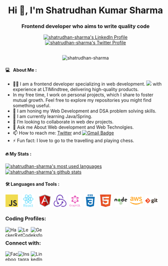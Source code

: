 <h1 align="center">Hi 👋, I'm Shatrudhan Kumar Sharma</h1>
<h3 align="center">Frontend developer who aims to write quality code</h3>

<div align="center">
  <a href="https://www.linkedin.com/in/shatrudhan-sharma/">
    <img
      src="https://img.shields.io/badge/LinkedIn-blue?style=for-the-badge&logo=linkedin&logoColor=white" alt="shatrudhan-sharma's LinkedIn Profile"
      alt="LinkedIn Badge"
    />
  </a>
  <a href="https://twitter.com/">
    <img
      src="https://img.shields.io/badge/Twitter-blue?style=for-the-badge&logo=twitter&logoColor=white" alt="shatrudhan-sharma's Twitter Profile"
      alt="Twitter Badge"
    />
  </a>
  <br /><br />
  <p>
    <img
      src="https://komarev.com/ghpvc/?username=shatrudhan-sharma"
      alt="shatrudhan-sharma"
    />
  </p>
</div>

#### 💻 &nbsp; About Me :

- 👨‍💻 I am a frontend developer specializing in web development.
  <img
    src="https://media.giphy.com/media/WUlplcMpOCEmTGBtBW/giphy.gif"
    width="30"
  />
  with experience at LTIMindtree, delivering high-quality products.
- In my free time, I work on personal projects, which I share to foster mutual growth. Feel free to explore my repositories you might find something useful.
- 🔭 I am honing my Web Development and DSA problem solving skills.
- 🌱 I am currently learning Java/Spring.
- 👯 I’m looking to collaborate in web dev projects.
- 💬 Ask me About Web development and Web Technolgies.
- 📫 How to reach me: [Twitter](https://twitter.com/shatrudhan-sharma_anshu_) and [![Gmail Badge](https://img.shields.io/badge/-Gmail-c14438?style=flat-square&logo=Gmail&logoColor=white&link=mailto:shatrudhan-sharmaks9199@gmail.com)](mailto:shatrudhansharma325@gmail.com)
- ⚡ Fun fact: I love to go to the travelling and playing chess.

#### :fire: My Stats :

<a href="https://github.com/shatrudhan-sharma-Sharma/github-readme-stats">
  <img
    align="center"
    src="https://github-readme-stats.vercel.app/api/top-langs/?username=shatrudhan-sharmaanshu&theme=radical&hide=glsl" alt="shatrudhan-sharma's most used languages"
    width="205"
    alt="shatrudhan-sharma's most used languages"
  />
</a>
<a href="https://github.com/shatrudhan-sharma-Sharma/github-readme-stats">
  <img
    align="center"
    src="https://github-readme-stats.vercel.app/api?username=shatrudhan-sharmaanshu&show_icons=true&theme=radical&line_height=27" alt="shatrudhan-sharma's github stats"
    width="350"
    alt="shatrudhan-sharma's github stats"
  />
</a>

#### :hammer_and_wrench: Languages and Tools :

<div>
   <img
    src="https://github.com/devicons/devicon/blob/master/icons/javascript/javascript-original.svg"
    title="JavaScript"
    alt="JavaScript"
    width="40"
    height="40"
  /> &nbsp;
  <img
    src="https://github.com/devicons/devicon/blob/master/icons/react/react-original-wordmark.svg"
    title="React"
    alt="React"
    width="40"
    height="40"
  /> &nbsp;
  <img
    src="https://github.com/devicons/devicon/blob/master/icons/angularjs/angularjs-original.svg"
    title="Angular"
    alt="Angular"
    width="40"
    height="40"
  />&nbsp;
  <img
    src="https://github.com/devicons/devicon/blob/master/icons/redux/redux-original.svg"
    title="Redux"
    alt="Redux "
    width="40"
    height="40"
  />&nbsp;
  <img
    src="https://github.com/devicons/devicon/blob/master/icons/graphql/graphql-plain-wordmark.svg"
    title="GraphQL"
    alt="GraphQL"
    width="40"
    height="40"
  />&nbsp;
  <img
    src="https://github.com/devicons/devicon/blob/master/icons/css3/css3-plain-wordmark.svg"
    title="CSS3"
    alt="CSS"
    width="40"
    height="40"
  />&nbsp;
  <img
    src="https://github.com/devicons/devicon/blob/master/icons/html5/html5-original.svg"
    title="HTML5"
    alt="HTML"
    width="40"
    height="40"
  />&nbsp;
  <img
    src="https://github.com/devicons/devicon/blob/master/icons/nodejs/nodejs-original-wordmark.svg"
    title="NodeJS"
    alt="NodeJS"
    width="40"
    height="40"
  />&nbsp;
  <img
    src="https://github.com/devicons/devicon/blob/master/icons/amazonwebservices/amazonwebservices-plain-wordmark.svg"
    title="AWS"
    alt="AWS"
    width="40"
    height="40"
  />&nbsp;
  <img
    src="https://github.com/devicons/devicon/blob/master/icons/git/git-original-wordmark.svg"
    title="Git"
    alt="Git"
    width="40"
    height="40"
  />
</div>

<h3 align="left">Coding Profiles:</h3>
<div align="left">
  <a
    href="https://www.hackerrank.com/profile/shatrudhan-sharmaks9199"
    target="_blank"
    rel="noopener noreferrer"
  >
    <img
      align="left"
      src="https://raw.githubusercontent.com/rahuldkjain/github-profile-readme-generator/master/src/images/icons/Social/hackerrank.svg"
      alt="HackerRank - shatrudhan-sharma Anshu"
      title="HackerRank"
      height="30"
      width="40"
    />
  </a>
  <a
    href="https://leetcode.com/u/shatrudhan-sharma_Anshu/"
    target="_blank"
    rel="noopener noreferrer"
  >
    <img
      align="left"
      src="https://raw.githubusercontent.com/rahuldkjain/github-profile-readme-generator/master/src/images/icons/Social/leet-code.svg"
      alt="LeetCode - shatrudhan-sharma Anshu"
      title="LeetCode"
      height="30"
      width="40"
    />
  </a>
  <a
    href="https://www.geeksforgeeks.org/user/shatrudhan-sharmaks9199/?utm_source=geeksforgeeks&utm_medium=my_profile&utm_campaign=auth_user"
    target="_blank"
    rel="noopener noreferrer"
  >
    <img
      align="left"
      src="https://raw.githubusercontent.com/rahuldkjain/github-profile-readme-generator/master/src/images/icons/Social/geeks-for-geeks.svg"
      alt="GeeksforGeeks - shatrudhan-sharma Anshu"
      title="GeeksforGeeks"
      height="30"
      width="40"
    />
  </a>
</div>
&nbsp;&nbsp;
<h3 align="left">Connect with:</h3>
<div align="left">
<a
href="https://www.facebook.com/profile.php?id=100009039946893"
target="_blank"
rel="noopener noreferrer"
>
<img
  align="left"
  src="https://www.facebook.com/images/fb_icon_325x325.png"
  alt="Facebook - shatrudhan-sharma Kumar"
  title="Facebook"
  height="30"
  width="40"
/>
</a>
<a
href="https://www.instagram.com/shatrudhan-sharma_anshu_/"
target="_blank"
rel="noopener noreferrer"
>
<img
  align="left"
  src="https://raw.githubusercontent.com/rahuldkjain/github-profile-readme-generator/master/src/images/icons/Social/instagram.svg"
  alt="Instagram - shatrudhan-sharma Anshu"
  title="Instagram"
  height="30"
  width="40"
/>
</a>
<a
href="https://www.linkedin.com/in/shatrudhan-sharmaanshu/"
target="_blank"
rel="noopener noreferrer"
>
<img
  align="left"
  src="https://raw.githubusercontent.com/rahuldkjain/github-profile-readme-generator/master/src/images/icons/Social/linked-in-alt.svg"
  alt="LinkedIn - shatrudhan-sharma Anshu"
  title="LinkedIn"
  height="30"
  width="40"
/>
</a>
</div>
